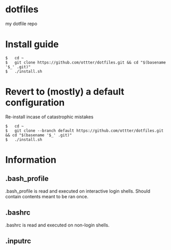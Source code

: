 # dotfiles
my dotfile repo

# Install guide
```
$   cd ~
$   git clone https://github.com/ottter/dotfiles.git && cd "$(basename '$_' .git)"
$   ./install.sh
```

# Revert to (mostly) a default configuration
Re-install incase of catastrophic mistakes
```
$   cd ~
$   git clone --branch default https://github.com/ottter/dotfiles.git && cd "$(basename '$_' .git)"
$   ./install.sh
```

# Information

## .bash_profile
.bash_profile is read and executed on interactive login shells. Should contain contents meant to be ran once.
## .bashrc
.bashrc is read and executed on non-login shells.
## .inputrc